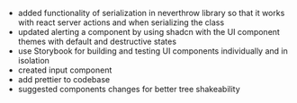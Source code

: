 
- added functionality of serialization in neverthrow library so that it works with react server actions and when serializing the class
- updated alerting a component by using shadcn with the UI component themes with default and destructive states
- use Storybook for building and testing UI components individually and in isolation
- created input component
- add prettier to codebase
- suggested components changes for better tree shakeability
